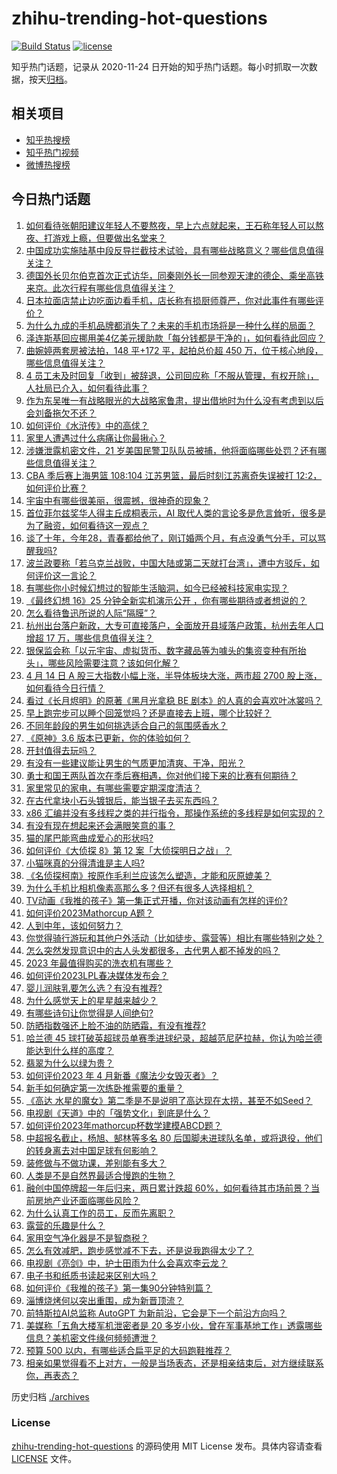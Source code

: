 # zhihu-trending-hot-questions

[![Build Status](https://github.com/justjavac/zhihu-trending-hot-questions/workflows/ci/badge.svg?branch=master)](https://github.com/justjavac/zhihu-trending-hot-questions/actions)
[![license](https://img.shields.io/github/license/justjavac/zhihu-trending-hot-questions)](https://github.com/justjavac/zhihu-trending-hot-questions/blob/master/LICENSE)

知乎热门话题，记录从 2020-11-24
日开始的知乎热门话题。每小时抓取一次数据，按天[归档](./archives)。

## 相关项目

- [知乎热搜榜](https://github.com/justjavac/zhihu-trending-top-search)
- [知乎热门视频](https://github.com/justjavac/zhihu-trending-hot-video)
- [微博热搜榜](https://github.com/justjavac/weibo-trending-hot-search)

## 今日热门话题

<!-- BEGIN -->
<!-- 最后更新时间 Sat Apr 15 2023 04:19:06 GMT+0800 (China Standard Time) -->

1. [如何看待张朝阳建议年轻人不要熬夜，早上六点就起来，王石称年轻人可以熬夜、打游戏上瘾，但要做出名堂来？](https://www.zhihu.com/question/595425826)
1. [中国成功实施陆基中段反导拦截技术试验，具有哪些战略意义？哪些信息值得关注？](https://www.zhihu.com/question/595651714)
1. [德国外长贝尔伯克首次正式访华，同秦刚外长一同参观天津的德企、乘坐高铁来京。此次行程有哪些信息值得关注？](https://www.zhihu.com/question/595565109)
1. [日本拉面店禁止边吃面边看手机，店长称有损厨师尊严，你对此事件有哪些评价？](https://www.zhihu.com/question/594785284)
1. [为什么九成的手机品牌都消失了？未来的手机市场将是一种什么样的局面？](https://www.zhihu.com/question/595591026)
1. [泽连斯基回应挪用美4亿美元援助款「每分钱都是干净的」，如何看待此回应？](https://www.zhihu.com/question/595573551)
1. [曲婉婷两套房被法拍，148 平+172 平，起拍总价超 450 万，位于核心地段，哪些信息值得关注？](https://www.zhihu.com/question/595579031)
1. [4 员工未及时回复「收到」被辞退，公司回应称「不服从管理，有权开除」，人社局已介入，如何看待此事？](https://www.zhihu.com/question/595570920)
1. [作为东吴唯一有战略眼光的大战略家鲁肃，提出借地时为什么没有考虑到以后会刘备拖欠不还？](https://www.zhihu.com/question/594913010)
1. [如何评价《水浒传》中的高俅？](https://www.zhihu.com/question/58624107)
1. [家里人遭遇过什么病痛让你最揪心？](https://www.zhihu.com/question/586676694)
1. [涉嫌泄露机密文件，21 岁美国民警卫队队员被捕，他将面临哪些处罚？还有哪些信息值得关注？](https://www.zhihu.com/question/595517739)
1. [CBA 季后赛上海男篮 108:104 江苏男篮，最后时刻江苏离奇失误被打 12:2，如何评价比赛？](https://www.zhihu.com/question/595624248)
1. [宇宙中有哪些很美丽，很震撼，很神奇的现象？](https://www.zhihu.com/question/396275076)
1. [首位菲尔兹奖华人得主丘成桐表示，AI 取代人类的言论多是危言耸听，很多是为了融资，如何看待这一观点？](https://www.zhihu.com/question/595528534)
1. [谈了十年，今年28，青春都给他了，刚订婚两个月，有点没勇气分手，可以骂醒我吗?](https://www.zhihu.com/question/593281919)
1. [波兰政要称「若乌克兰战败，中国大陆或第二天就打台湾」，遭中方驳斥，如何评价这一言论？](https://www.zhihu.com/question/595521347)
1. [有哪些你小时候幻想过的智能生活脑洞，如今已经被科技家电实现？](https://www.zhihu.com/question/595573447)
1. [《最终幻想 16》25 分钟全新实机演示公开 ，你有哪些期待或者想说的？](https://www.zhihu.com/question/595507377)
1. [怎么看待鲁迅所说的人际“隔膜”？](https://www.zhihu.com/question/506345924)
1. [杭州出台落户新政，大专可直接落户，全面放开县域落户政策，杭州去年人口增超 17 万，哪些信息值得关注？](https://www.zhihu.com/question/595457145)
1. [银保监会称「以元宇宙、虚拟货币、数字藏品等为噱头的集资变种有所抬头」，哪些风险需要注意？该如何化解？](https://www.zhihu.com/question/595577923)
1. [4 月 14 日 A 股三大指数小幅上涨，半导体板块大涨，两市超 2700 股上涨，如何看待今日行情？](https://www.zhihu.com/question/595510803)
1. [看过《长月烬明》的原著《黑月光拿稳 BE 剧本》的人真的会喜欢叶冰裳吗？](https://www.zhihu.com/question/525937902)
1. [早上跑完步可以睡个回笼觉吗？还是直接去上班，哪个比较好？](https://www.zhihu.com/question/594001005)
1. [不同年龄段的男生如何挑选适合自己的氛围感香水？](https://www.zhihu.com/question/594983901)
1. [《原神》3.6 版本已更新，你的体验如何？](https://www.zhihu.com/question/595118408)
1. [开封值得去玩吗？](https://www.zhihu.com/question/288306877)
1. [有没有一些建议能让男生的气质更加清爽、干净，阳光？](https://www.zhihu.com/question/594975025)
1. [勇士和国王两队首次在季后赛相遇，你对他们接下来的比赛有何期待？](https://www.zhihu.com/question/594669439)
1. [家里常见的家电，有哪些需要定期深度清洁？](https://www.zhihu.com/question/593485928)
1. [在古代拿块小石头镀银后，能当银子去买东西吗？](https://www.zhihu.com/question/589065183)
1. [x86 汇编并没有多线程之类的并行指令，那操作系统的多线程是如何实现的？](https://www.zhihu.com/question/594531181)
1. [有没有现在想起来还会满眼笑意的事？](https://www.zhihu.com/question/592716224)
1. [猫的尾巴能弯曲成爱心的形状吗?](https://www.zhihu.com/question/594207737)
1. [如何评价《大侦探 8》第 12 案「大侦探明日之战」？](https://www.zhihu.com/question/595314272)
1. [小猫咪真的分得清谁是主人吗?](https://www.zhihu.com/question/594205169)
1. [《名侦探柯南》按原作毛利兰应该怎么塑造，才能和灰原媲美？](https://www.zhihu.com/question/594522500)
1. [为什么手机比相机像素高那么多？但还有很多人选择相机？](https://www.zhihu.com/question/594939637)
1. [TV动画《我推的孩子》第一集正式开播，你对该动画有怎样的评价?](https://www.zhihu.com/question/595259220)
1. [如何评价2023Mathorcup A题？](https://www.zhihu.com/question/595289160)
1. [人到中年，该如何努力？](https://www.zhihu.com/question/267633362)
1. [你觉得骑行游玩和其他户外活动（比如徒步、露营等）相比有哪些特别之处？](https://www.zhihu.com/question/592317332)
1. [怎么突然发现意识中的古人头发都很多，古代男人都不掉发的吗？](https://www.zhihu.com/question/595118134)
1. [2023 年最值得购买的洗衣机有哪些？](https://www.zhihu.com/question/574815478)
1. [如何评价2023LPL春决媒体发布会？](https://www.zhihu.com/question/595555438)
1. [婴儿润肤乳要怎么选？有没有推荐?](https://www.zhihu.com/question/483309789)
1. [为什么感觉天上的星星越来越少？](https://www.zhihu.com/question/583596152)
1. [有哪些诗句让你觉得是人间绝句?](https://www.zhihu.com/question/593751100)
1. [防晒指数强还上脸不油的防晒霜，有没有推荐?](https://www.zhihu.com/question/589688119)
1. [哈兰德 45 球打破英超球员单赛季进球纪录，超越范尼萨拉赫，你认为哈兰德能达到什么样的高度？](https://www.zhihu.com/question/595096544)
1. [翡翠为什么以绿为贵？](https://www.zhihu.com/question/589229690)
1. [如何评价2023 年 4 月新番《魔法少女毁灭者》？](https://www.zhihu.com/question/594530836)
1. [新手如何确定第一次练卧推需要的重量？](https://www.zhihu.com/question/594214303)
1. [《高达 水星的魔女》第二季是不是说明了高达现在太捞，甚至不如Seed？](https://www.zhihu.com/question/594565373)
1. [电视剧《天道》中的「强势文化」到底是什么？](https://www.zhihu.com/question/588831898)
1. [如何评价2023年mathorcup杯数学建模ABCD题？](https://www.zhihu.com/question/595427029)
1. [中超报名截止，杨旭、郜林等多名 80 后国脚未进球队名单，或将退役，他们的转身离去对中国足球有何影响？](https://www.zhihu.com/question/595422052)
1. [装修做与不做功课，差别能有多大？](https://www.zhihu.com/question/594472940)
1. [人类是不是自然界最适合慢跑的生物？](https://www.zhihu.com/question/595503263)
1. [融创中国停牌超一年后归来，两日累计跌超 60%，如何看待其市场前景？当前房地产业还面临哪些风险？](https://www.zhihu.com/question/595541445)
1. [为什么认真工作的员工，反而先离职？](https://www.zhihu.com/question/591542665)
1. [露营的乐趣是什么？](https://www.zhihu.com/question/448161030)
1. [家用空气净化器是不是智商税？](https://www.zhihu.com/question/506812274)
1. [怎么有效减肥，跑步感觉减不下去，还是说我跑得太少了？](https://www.zhihu.com/question/592705740)
1. [电视剧《亮剑》中，护士田雨为什么会喜欢李云龙？](https://www.zhihu.com/question/579461802)
1. [电子书和纸质书读起来区别大吗？](https://www.zhihu.com/question/312574206)
1. [如何评价《我推的孩子》第一集90分钟特别篇？](https://www.zhihu.com/question/590182625)
1. [淄博烧烤何以突出重围，成为新晋顶流？](https://www.zhihu.com/question/595146877)
1. [前特斯拉AI总监称 AutoGPT 为新前沿，它会是下一个前沿方向吗？](https://www.zhihu.com/question/595306533)
1. [美媒称「五角大楼军机泄密者是 20 多岁小伙，曾在军事基地工作」透露哪些信息？美机密文件缘何频频遭泄？](https://www.zhihu.com/question/595357774)
1. [预算 500 以内，有哪些适合扁平足的大码跑鞋推荐？](https://www.zhihu.com/question/589794334)
1. [相亲如果觉得看不上对方，一般是当场表态，还是相亲结束后，对方继续联系你，再表态？](https://www.zhihu.com/question/594918138)

<!-- END -->

历史归档 [./archives](./archives)

### License

[zhihu-trending-hot-questions](https://github.com/justjavac/zhihu-trending-hot-questions)
的源码使用 MIT License 发布。具体内容请查看 [LICENSE](./LICENSE) 文件。
